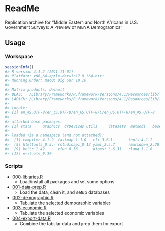 
# ReadMe

Replication archive for “Middle Eastern and North Africans in U.S.
Government Surveys: A Preview of MENA Demographics”

## Usage

### Workspace

``` r
sessionInfo()
#> R version 4.1.2 (2021-11-01)
#> Platform: x86_64-apple-darwin17.0 (64-bit)
#> Running under: macOS Big Sur 10.16
#> 
#> Matrix products: default
#> BLAS:   /Library/Frameworks/R.framework/Versions/4.1/Resources/lib/libRblas.0.dylib
#> LAPACK: /Library/Frameworks/R.framework/Versions/4.1/Resources/lib/libRlapack.dylib
#> 
#> locale:
#> [1] en_US.UTF-8/en_US.UTF-8/en_US.UTF-8/C/en_US.UTF-8/en_US.UTF-8
#> 
#> attached base packages:
#> [1] stats     graphics  grDevices utils     datasets  methods   base     
#> 
#> loaded via a namespace (and not attached):
#>  [1] compiler_4.1.2  fastmap_1.1.0   cli_3.6.1       tools_4.1.2    
#>  [5] htmltools_0.5.4 rstudioapi_0.13 yaml_2.3.7      rmarkdown_2.20 
#>  [9] knitr_1.42      xfun_0.36       digest_0.6.31   rlang_1.1.0    
#> [13] evaluate_0.20
```

### Scripts

- [000-libraries.R](code/000-libraries.R)
  - Load/install all packages and set some options
- [001-data-prep.R](code/001-data-prep.R)
  - Load the data, clean it, and setup databases
- [002-demographic.R](code/002-demographic.R)
  - Tabulate the selected demographic variables
- [003-economic.R](code/003-economic.R)
  - Tabulate the selected economic variables
- [004-export-data.R](code/004-export-data.R)
  - Combine the tabular data and prep them for export
